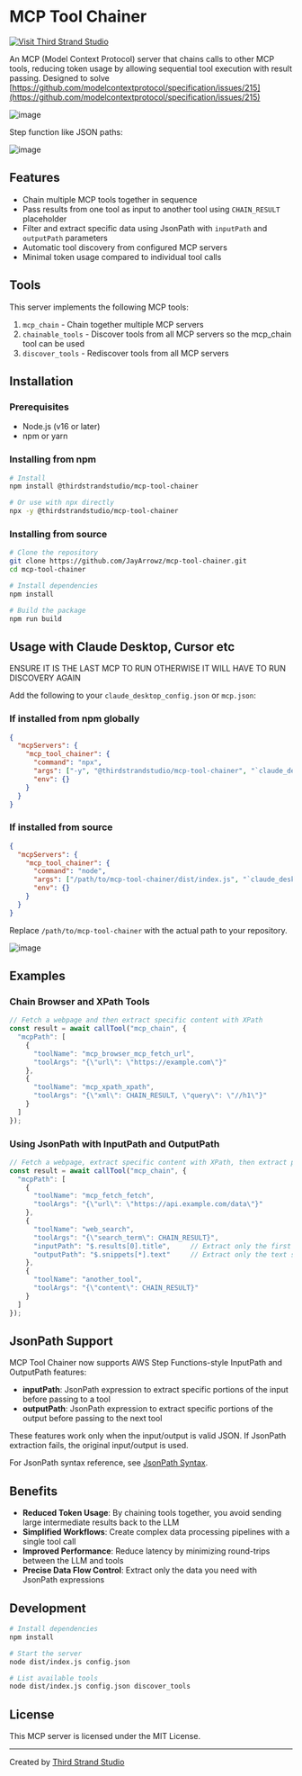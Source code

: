 # MCP Tool Chainer

[![Visit Third Strand Studio](https://img.shields.io/badge/Visit-Third%20Strand%20Studio-blue)](https://thirdstrandstudio.com)

An MCP (Model Context Protocol) server that chains calls to other MCP tools, reducing token usage by allowing sequential tool execution with result passing.
Designed to solve [https://github.com/modelcontextprotocol/specification/issues/215](https://github.com/modelcontextprotocol/specification/issues/215)

![image](https://github.com/user-attachments/assets/3c0336a3-dd24-4dd9-88db-ac4704ee437e)


Step function like JSON paths:

![image](https://github.com/user-attachments/assets/79ef5c3e-6166-4bc4-b571-e7b3176e777c)


## Features

- Chain multiple MCP tools together in sequence
- Pass results from one tool as input to another tool using `CHAIN_RESULT` placeholder
- Filter and extract specific data using JsonPath with `inputPath` and `outputPath` parameters
- Automatic tool discovery from configured MCP servers
- Minimal token usage compared to individual tool calls

## Tools

This server implements the following MCP tools:

1. `mcp_chain` - Chain together multiple MCP servers
2. `chainable_tools` - Discover tools from all MCP servers so the mcp_chain tool can be used
3. `discover_tools` - Rediscover tools from all MCP servers

## Installation

### Prerequisites

* Node.js (v16 or later)
* npm or yarn

### Installing from npm

```bash
# Install
npm install @thirdstrandstudio/mcp-tool-chainer

# Or use with npx directly
npx -y @thirdstrandstudio/mcp-tool-chainer
```

### Installing from source

```bash
# Clone the repository
git clone https://github.com/JayArrowz/mcp-tool-chainer.git
cd mcp-tool-chainer

# Install dependencies
npm install

# Build the package
npm run build
```

## Usage with Claude Desktop, Cursor etc

ENSURE IT IS THE LAST MCP TO RUN OTHERWISE IT WILL HAVE TO RUN DISCOVERY AGAIN

Add the following to your `claude_desktop_config.json` or `mcp.json`:

### If installed from npm globally

```json
{
  "mcpServers": {
    "mcp_tool_chainer": {
      "command": "npx",
      "args": ["-y", "@thirdstrandstudio/mcp-tool-chainer", "`claude_desktop_config.json` or `mcp.json`"],
      "env": {}
    }
  }
}
```

### If installed from source

```json
{
  "mcpServers": {
    "mcp_tool_chainer": {
      "command": "node",
      "args": ["/path/to/mcp-tool-chainer/dist/index.js", "`claude_desktop_config.json` or `mcp.json`"],
      "env": {}
    }
  }
}
```

Replace `/path/to/mcp-tool-chainer` with the actual path to your repository.

![image](https://github.com/user-attachments/assets/667468c4-aeba-4ea1-b65a-fd7a5922a23b)


## Examples

### Chain Browser and XPath Tools

```javascript
// Fetch a webpage and then extract specific content with XPath
const result = await callTool("mcp_chain", { 
  "mcpPath": [
    {
      "toolName": "mcp_browser_mcp_fetch_url",
      "toolArgs": "{\"url\": \"https://example.com\"}"
    },
    {
      "toolName": "mcp_xpath_xpath",
      "toolArgs": "{\"xml\": CHAIN_RESULT, \"query\": \"//h1\"}"
    }
  ]
});
```

### Using JsonPath with InputPath and OutputPath

```javascript
// Fetch a webpage, extract specific content with XPath, then extract part of the result
const result = await callTool("mcp_chain", { 
  "mcpPath": [
    {
      "toolName": "mcp_fetch_fetch",
      "toolArgs": "{\"url\": \"https://api.example.com/data\"}"
    },
    {
      "toolName": "web_search",
      "toolArgs": "{\"search_term\": CHAIN_RESULT}",
      "inputPath": "$.results[0].title",     // Extract only the first result's title from previous output
      "outputPath": "$.snippets[*].text"     // Extract only the text snippets from the search results
    },
    {
      "toolName": "another_tool",
      "toolArgs": "{\"content\": CHAIN_RESULT}"
    }
  ]
});
```

## JsonPath Support

MCP Tool Chainer now supports AWS Step Functions-style InputPath and OutputPath features:

- **inputPath**: JsonPath expression to extract specific portions of the input before passing to a tool
- **outputPath**: JsonPath expression to extract specific portions of the output before passing to the next tool

These features work only when the input/output is valid JSON. If JsonPath extraction fails, the original input/output is used.

For JsonPath syntax reference, see [JsonPath Syntax](https://goessner.net/articles/JsonPath/).

## Benefits

- **Reduced Token Usage**: By chaining tools together, you avoid sending large intermediate results back to the LLM
- **Simplified Workflows**: Create complex data processing pipelines with a single tool call
- **Improved Performance**: Reduce latency by minimizing round-trips between the LLM and tools
- **Precise Data Flow Control**: Extract only the data you need with JsonPath expressions

## Development

```bash
# Install dependencies
npm install

# Start the server
node dist/index.js config.json

# List available tools
node dist/index.js config.json discover_tools
```

## License

This MCP server is licensed under the MIT License.

---

Created by [Third Strand Studio](https://thirdstrandstudio.com)
